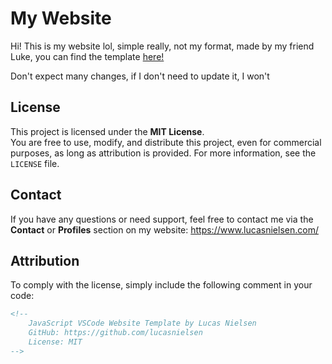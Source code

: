 # My Website
Hi! This is my website lol, simple really, not my format, made by my friend Luke, you can find the template [here!](https://github.com/lucasnielsen/JavaScript-VSCode-Website-Template)

Don't expect many changes, if I don't need to update it, I won't

## License
This project is licensed under the **MIT License**.  
You are free to use, modify, and distribute this project, even for commercial purposes, as long as attribution is provided. For more information, see the `LICENSE` file.

## Contact
If you have any questions or need support, feel free to contact me via the **Contact** or **Profiles** section on my website:
https://www.lucasnielsen.com/

## Attribution
To comply with the license, simply include the following comment in your code:  
```html
<!-- 
    JavaScript VSCode Website Template by Lucas Nielsen
    GitHub: https://github.com/lucasnielsen
    License: MIT 
-->
```
